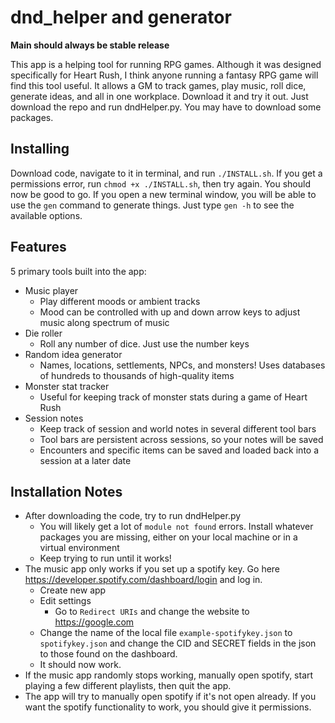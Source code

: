 # dnd_helper and generator

__Main should always be stable release__

This app is a helping tool for running RPG games. Although it was designed specifically for Heart Rush, I think anyone running a fantasy RPG game will find this tool useful. It allows a GM to track games, play music, roll dice, generate ideas, and all in one workplace. Download it and try it out. Just download the repo and run dndHelper.py. You may have to download some packages.

## Installing
Download code, navigate to it in terminal, and run `./INSTALL.sh`. If you get a permissions error, run `chmod +x ./INSTALL.sh`, then try again. 
You should now be good to go. If you open a new terminal window, you will be able to use the `gen` command to generate things. Just type `gen -h` to see the available options.

## Features
5 primary tools built into the app:
* Music player
  * Play different moods or ambient tracks
  * Mood can be controlled with up and down arrow keys to adjust music along spectrum of music
* Die roller
  * Roll any number of dice. Just use the number keys
* Random idea generator
  * Names, locations, settlements, NPCs, and monsters! Uses databases of hundreds to thousands of high-quality items
* Monster stat tracker
  * Useful for keeping track of monster stats during a game of Heart Rush
* Session notes
  * Keep track of session and world notes in several different tool bars
  * Tool bars are persistent across sessions, so your notes will be saved
  * Encounters and specific items can be saved and loaded back into a session at a later date

## Installation Notes
* After downloading the code, try to run dndHelper.py
  * You will likely get a lot of `module not found` errors. Install whatever packages you are missing, either on your local machine or in a virtual environment
  * Keep trying to run until it works!
* The music app only works if you set up a spotify key. Go here https://developer.spotify.com/dashboard/login and log in.
  * Create new app
  * Edit settings
    * Go to `Redirect URIs` and change the website to https://google.com
  * Change the name of the local file `example-spotifykey.json` to `spotifykey.json` and change the CID and SECRET fields in the json to those found on the dashboard.
  * It should now work.
* If the music app randomly stops working, manually open spotify, start playing a few different playlists, then quit the app. 
* The app will try to manually open spotify if it's not open already. If you want the spotify functionality to work, you should give it permissions.
